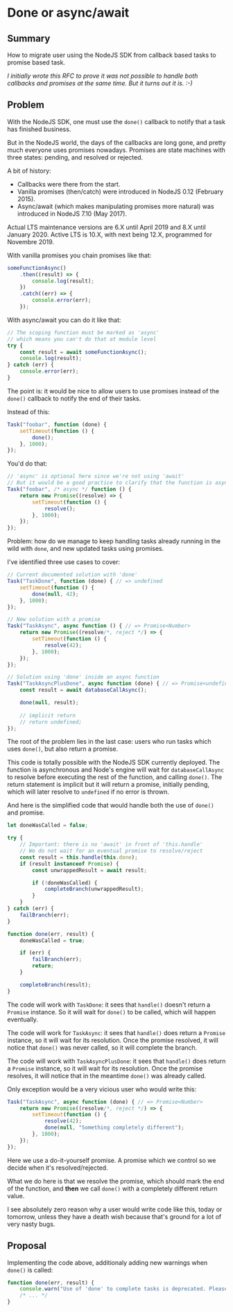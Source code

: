 # Done or async/await

## Summary

How to migrate user using the NodeJS SDK from callback based tasks to promise based task.

_I initially wrote this RFC to prove it was not possible to handle both callbacks and promises at the same time. But it turns out it is. :-)_

## Problem

With the NodeJS SDK, one must use the `done()` callback to notify that a task has finished business.

But in the NodeJS world, the days of the callbacks are long gone, and pretty much everyone uses promises nowadays. Promises are state machines with three states: pending, and resolved or rejected.

A bit of history:

* Callbacks were there from the start.
* Vanilla promises (then/catch) were introduced in NodeJS 0.12 (February 2015).
* Async/await (which makes manipulating promises more natural) was introduced in NodeJS 7.10 (May 2017).

Actual LTS maintenance versions are 6.X until April 2019 and 8.X until January 2020. Active LTS is 10.X, with next being 12.X, programmed for Novembre 2019.

With vanilla promises you chain promises like that:

```javascript
someFunctionAsync()
    .then((result) => {
        console.log(result);
    })
    .catch((err) => {
        console.error(err);
    });
```

With async/await you can do it like that:
```javascript
// The scoping function must be marked as 'async'
// which means you can't do that at module level
try {
    const result = await someFunctionAsync();
    console.log(result);
} catch (err) {
    console.error(err);
}
```

The point is: it would be nice to allow users to use promises instead of the `done()` callback to notify the end of their tasks.

Instead of this:
```javascript
Task("foobar", function (done) {
    setTimeout(function () {
        done();
    }, 1000);
});
```

You'd do that:
```javascript
// 'async' is optional here since we're not using 'await'
// But it would be a good practice to clarify that the function is asynchronous
Task("foobar", /* async */ function () {
    return new Promise((resolve) => {
        setTimeout(function () {
            resolve();
        }, 1000);
    });
});
```

Problem: how do we manage to keep handling tasks already running in the wild with `done`, and new updated tasks using promises.

I've identified three use cases to cover:

```javascript
// Current documented solution with 'done'
Task("TaskDone", function (done) { // => undefined
    setTimeout(function () {
        done(null, 42);
    }, 1000);
});
```

```javascript
// New solution with a promise
Task("TaskAsync", async function () { // => Promise<Number>
    return new Promise((resolve/*, reject */) => {
        setTimeout(function () {
            resolve(42);
        }, 1000);
    });
});
```

```javascript
// Solution using 'done' inside an async function
Task("TaskAsyncPlusDone", async function (done) { // => Promise<undefined>
    const result = await databaseCallAsync();

    done(null, result);
    
    // implicit return
    // return undefined;
});
```

The root of the problem lies in the last case: users who run tasks which uses `done()`, but also return a promise.

This code is totally possible with the NodeJS SDK currently deployed. The function is asynchronous and Node's engine will wait for `databaseCallAsync` to resolve before executing the rest of the function, and calling `done()`. The return statement is implicit but it will return a promise, initially pending, which will later resolve to `undefined` if no error is thrown.

And here is the simplified code that would handle both the use of `done()` and promise.

```javascript
let doneWasCalled = false;

try {
    // Important: there is no 'await' in front of 'this.handle'
    // We do not wait for an eventual promise to resolve/reject
    const result = this.handle(this.done);
    if (result instanceof Promise) {
        const unwrappedResult = await result;

        if (!doneWasCalled) {
            completeBranch(unwrappedResult);
        }
    }
} catch (err) {
    failBranch(err);
}

function done(err, result) {
    doneWasCalled = true;

    if (err) {
        failBranch(err);
        return;
    }

    completeBranch(result);
}
```

The code will work with `TaskDone`: it sees that `handle()` doesn't return a `Promise` instance. So it will wait for `done()` to be called, which will happen eventually.

The code will work for `TaskAsync`: it sees that `handle()` does return a `Promise` instance, so it will wait for its resolution. Once the promise resolved, it will notice that `done()` was never called, so it will complete the branch.

The code will work with `TaskAsyncPlusDone`: it sees that `handle()` does return a `Promise` instance, so it will wait for its resolution. Once the promise resolves, it will notice that in the meantime `done()` was already called.

Only exception would be a very vicious user who would write this:

```javascript
Task("TaskAsync", async function (done) { // => Promise<Number>
    return new Promise((resolve/*, reject */) => {
        setTimeout(function () {
            resolve(42);
            done(null, "Something completely different");
        }, 1000);
    });
});
```

Here we use a do-it-yourself promise. A promise which we control so we decide when it's resolved/rejected.

What we do here is that we resolve the promise, which should mark the end of the function, and **then** we call `done()` with a completely different return value.

I see absolutely zero reason why a user would write code like this, today or tomorrow, unless they have a death wish because that's ground for a lot of very nasty bugs.

## Proposal

Implementing the code above, additionaly adding new warnings when `done()` is called:

```javascript
function done(err, result) {
    console.warn("Use of 'done' to complete tasks is deprecated. Please return a promise instead.");
    /* ... */
}
```
